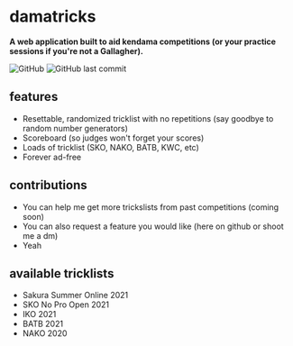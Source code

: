 # damatricks

**A web application built to aid kendama competitions (or your practice sessions if you're not a Gallagher).**  
  
![GitHub](https://img.shields.io/github/license/narasaka/damatricks?style=flat-square)
![GitHub last commit](https://img.shields.io/github/last-commit/narasaka/damatricks?style=flat-square)


## features

- Resettable, randomized tricklist with no repetitions (say goodbye to random number generators)
- Scoreboard (so judges won't forget your scores)
- Loads of tricklist (SKO, NAKO, BATB, KWC, etc)
- Forever ad-free

## contributions

- You can help me get more trickslists from past competitions (coming soon)
- You can also request a feature you would like (here on github or shoot me a dm)
- Yeah

## available tricklists

- Sakura Summer Online 2021
- SKO No Pro Open 2021
- IKO 2021
- BATB 2021
- NAKO 2020
